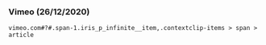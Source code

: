 ### Vimeo (26/12/2020)
`vimeo.com#?#.span-1.iris_p_infinite__item,.contextclip-items > span > article`
